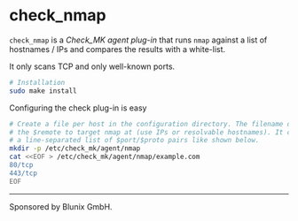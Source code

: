 # check_nmap

`check_nmap` is a *Check_MK agent plug-in* that runs `nmap` against a
list of hostnames / IPs and compares the results with a white-list.

It only scans TCP and only well-known ports.

```bash
# Installation
sudo make install
```

Configuring the check plug-in is easy

```bash
# Create a file per host in the configuration directory. The filename defines
# the $remote to target nmap at (use IPs or resolvable hostnames). It contains
# a line-separated list of $port/$proto pairs like shown below.
mkdir -p /etc/check_mk/agent/nmap
cat <<EOF > /etc/check_mk/agent/nmap/example.com
80/tcp
443/tcp
EOF
```
----

Sponsored by Blunix GmbH.

